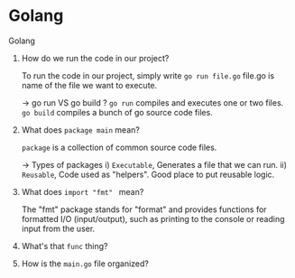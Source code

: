 # Golang
Golang

1.  How do we run the code in our project?

    To run the code in our project, simply write `go run file.go` file.go is name of the file we want to execute.

    -> go run VS go build ?
    `go run` compiles and executes one or two files.
    `go build` compiles a bunch of go source code files.

2. What does `package main` mean?

    `package` is a collection of common source code files.
    
    -> Types of packages
    i) `Executable`, Generates a file that we can run.
    ii) `Reusable`, Code used as "helpers".  Good place to put reusable logic. 

3. What does `import "fmt" ` mean?

    The "fmt" package stands for "format" and provides functions for formatted I/O (input/output), such as printing to the console or reading input from the user.
    
4. What's that `func` thing?

5. How is the `main.go` file organized?